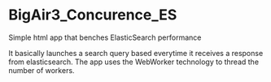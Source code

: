 BigAir3_Concurence_ES
=====================

Simple html app that benches ElasticSearch performance

It basically launches a search query based everytime it receives a response from elasticsearch.
The app uses the WebWorker technology to thread the number of workers.

